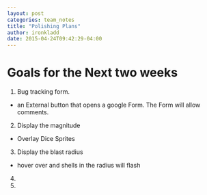 ```yaml
---
layout: post
categories: team_notes
title: "Polishing Plans"
author: ironkladd
date: 2015-04-24T09:42:29-04:00
---
```


# Goals for the Next two weeks

1. Bug tracking form.
  - an External button that opens a google Form. The Form will allow comments.
2. Display the magnitude
  - Overlay Dice Sprites
3. Display the blast radius
  - hover over and shells in the radius will flash
4. 
5.
